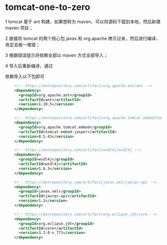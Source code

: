 # tomcat-one-to-zero

1 tomcat 基于 ant 构建，如果想转为 maven，可以将源码下载到本地，然后新建 maven 项目； 

2 直接将 tomcat 的两个核心包 javax 和 org.apache 拷贝过来，然后进行编译，肯定会报一堆错； 

3 根据错误提示将依赖全部以 maven 方式全部导入；  

4 导入后重新编译，通过  

依赖导入以下包即可
```xml
    <!-- https://mvnrepository.com/artifact/org.apache.ant/ant -->
    <dependency>
      <groupId>org.apache.ant</groupId>
      <artifactId>ant</artifactId>
      <version>1.10.5</version>
    </dependency>

    <!-- https://mvnrepository.com/artifact/org.apache.tomcat.embed/tomcat-embed-jasper -->
    <dependency>
      <groupId>org.apache.tomcat.embed</groupId>
      <artifactId>tomcat-embed-jasper</artifactId>
      <version>8.5.43</version>
    </dependency>

    <!-- https://mvnrepository.com/artifact/wsdl4j/wsdl4j -->
    <dependency>
      <groupId>wsdl4j</groupId>
      <artifactId>wsdl4j</artifactId>
      <version>1.6.3</version>
    </dependency>

    <!-- https://mvnrepository.com/artifact/javax.xml/jaxrpc-api -->
    <dependency>
      <groupId>javax.xml</groupId>
      <artifactId>jaxrpc-api</artifactId>
      <version>1.1</version>
    </dependency>

    <!-- https://mvnrepository.com/artifact/org.eclipse.jdt/core -->
    <dependency>
      <groupId>org.eclipse.jdt</groupId>
      <artifactId>core</artifactId>
      <version>3.3.0-v_771</version>
    </dependency>
```
